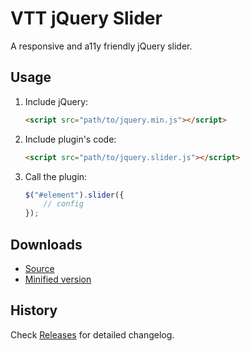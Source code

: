 # VTT jQuery Slider
A responsive and a11y friendly jQuery slider.

## Usage

1. Include jQuery:

	```html
    <script src="path/to/jquery.min.js"></script>
	```

2. Include plugin's code:

	```html
	<script src="path/to/jquery.slider.js"></script>
	```

3. Call the plugin:

	```javascript
	$("#element").slider({
		// config
	});
	```

## Downloads

* [Source](https://raw.githubusercontent.com/libeo-vtt/jquery-slider/master/dist/jquery.slider.js)
* [Minified version](https://raw.githubusercontent.com/libeo-vtt/jquery-slider/master/dist/jquery.slider.min.js)

## History

Check [Releases](../../releases) for detailed changelog.

